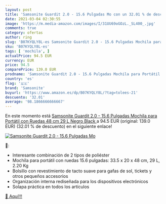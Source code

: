 ```yaml
---
layout: post
title: 'Samsonite Guardit 2.0 - 15.6 Pulgadas Mo con un 32.01 % de descuento'
date: 2021-03-04 02:30:55
image: 'https://m.media-amazon.com/images/I/31UU69oGOzL._SL400_.jpg'
comments: true
category: ofertas
author: ring
slug: 'B07KYQLY8L-es Samsonite Guardit 2.0 - 15.6 Pulgadas Mochila para...'
sku: 'B07KYQLY8L-es'
tags: [ 'mochila', ]
actualPrice: 94.5 EUR
currency: EUR
price: 94.5
comparePrice: 139.0 EUR
prodname: 'Samsonite Guardit 2.0 - 15.6 Pulgadas Mochila para Portátil con Ruedas  48 cm  29 L  Negro  Black '
country: 'es'
flag: '🇪🇸'
brand: 'Samsonite'
buyurl: 'https://www.amazon.es/dp/B07KYQLY8L/?tag=tolees-21'
descuento: '32.01'
average: '98.1866666666667'
---
```


En este momento está [Samsonite Guardit 2.0 - 15.6 Pulgadas Mochila para Portátil con Ruedas  48 cm  29 L  Negro  Black ](https://www.amazon.es/dp/B07KYQLY8L/?tag=tolees-21) a 94.5 EUR (original: 139.0 EUR) (32.01 %  de descuento) en el siguiente enlace!

[![Samsonite Guardit 2.0 - 15.6 Pulgadas Mo](https://m.media-amazon.com/images/I/31UU69oGOzL._SL400_.jpg)](https://www.amazon.es/dp/B07KYQLY8L/?tag=tolees-21)

🔎:

- Interesante combinación de 2 tipos de poliéster
- Mochila para portátil con ruedas 15.6 pulgadas: 33.5 x 20 x 48 cm, 29 L, 2.20 Kg
- Bolsillo con revestimiento de tacto suave para gafas de sol, tickets y otros pequeños accesorios
- Organización interna rediseñada para los dispositivos electrónicos
- Solapa práctica en todos los artículos

[🛒 Aquí!!!](https://www.amazon.es/dp/B07KYQLY8L/?tag=tolees-21)
